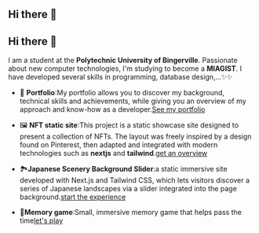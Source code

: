 ## Hi there 👋
## Hi there 👋
I am a student at the **Polytechnic University of Bingerville**. Passionate about new computer technologies, I'm studying to become a **MIAGIST**. I have developed several skills in programming, database design,...✨✨

- 💼 **Portfolio**:My portfolio allows you to discover my background, technical skills and achievements, while giving you an overview of my approach and know-how as a developer.[See my portfolio](https://portfolio-weld-xi-55.vercel.app)
  
- 🖼️ **NFT static site**:This project is a static showcase site designed to present a collection of NFTs. The layout was freely inspired by a design found on Pinterest, then adapted and integrated with modern technologies such as **nextjs** and **tailwind**.[get an overview](https://site-ntfs.vercel.app)
  
- 🏞️**Japanese Scenery Background Slider**:a static immersive site developed with Next.js and Tailwind CSS, which lets visitors discover a series of Japanese landscapes via a slider integrated into the page background.[start the experience](https://slidesite.vercel.app)

- 🧠**Memory game**:Small, immersive memory game that helps pass the time[let's play](https://memory-game-tawny-beta.vercel.app)
<!--
**KONANLOUKOULEO/KONANLOUKOULEO** is a ✨ _special_ ✨ repository because its `README.md` (this file) appears on your GitHub profile.

Here are some ideas to get you started:

- 🔭 I’m currently working on ...
- 🌱 I’m currently learning ...
- 👯 I’m looking to collaborate on ...
- 🤔 I’m looking for help with ...
- 💬 Ask me about ...
- 📫 How to reach me: ...
- 😄 Pronouns: ...
- ⚡ Fun fact: ...
-->
